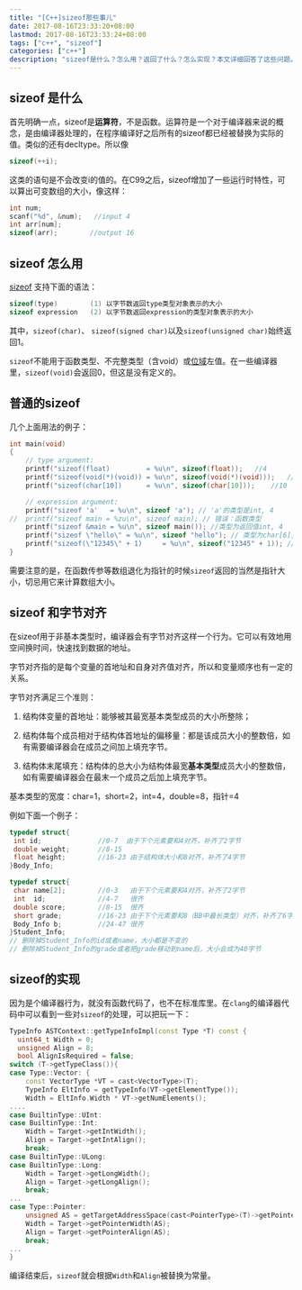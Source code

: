 ```yaml
---
title: "[C++]sizeof那些事儿"
date: 2017-08-16T23:33:20+08:00
lastmod: 2017-08-16T23:33:24+08:00
tags: ["c++", "sizeof"]
categories: ["c++"]
description: "sizeof是什么？怎么用？返回了什么？怎么实现？本文详细回答了这些问题。"
---
```




## sizeof 是什么
首先明确一点，sizeof是**运算符**，不是函数。运算符是一个对于编译器来说的概念，是由编译器处理的，在程序编译好之后所有的sizeof都已经被替换为实际的值。类似的还有decltype。所以像
```c++
sizeof(++i);
```

这类的语句是不会改变i的值的。在C99之后，sizeof增加了一些运行时特性，可以算出可变数组的大小，像这样：

```c++
int num;
scanf("%d", &num);	 //input 4
int arr[num];
sizeof(arr);		//output 16
```



## sizeof 怎么用

[sizeof](http://zh.cppreference.com/w/c/language/sizeof) 支持下面的语法：

```c++
sizeof(type) 	    (1) 以字节数返回type类型对象表示的大小 
sizeof expression 	(2) 以字节数返回expression的类型对象表示的大小 
```

其中，`sizeof(char)`、 `sizeof(signed char)`以及`sizeof(unsigned char)`始终返回1。

`sizeof`不能用于函数类型、不完整类型（含void）或[位域](http://zh.cppreference.com/w/c/language/bit_field)左值。在一些编译器里，`sizeof(void)`会返回0，但这是没有定义的。

## 普通的sizeof

几个上面用法的例子：

```c
int main(void)
{
    // type argument:
    printf("sizeof(float)         = %u\n", sizeof(float));   //4
    printf("sizeof(void(*)(void)) = %u\n", sizeof(void(*)(void)));   //4
    printf("sizeof(char[10])      = %u\n", sizeof(char[10]));    //10

    // expression argument:
    printf("sizeof 'a'   = %u\n", sizeof 'a'); // 'a'的类型是int, 4
//  printf("sizeof main = %zu\n", sizeof main); // 错误：函数类型
    printf("sizeof &main = %u\n", sizeof main()); //类型为返回值int, 4
    printf("sizeof \"hello\" = %u\n", sizeof "hello"); // 类型为char[6], 6
    printf("sizeof(\"12345\" + 1)     = %u\n", sizeof("12345" + 1)); // 类型为指针, 4
}
```

需要注意的是，在函数传参等数组退化为指针的时候`sizeof`返回的当然是指针大小，切忌用它来计算数组大小。

## sizeof 和字节对齐

在sizeof用于非基本类型时，编译器会有字节对齐这样一个行为。它可以有效地用空间换时间，快速找到数据的地址。

字节对齐指的是每个变量的首地址和自身对齐值对齐，所以和变量顺序也有一定的关系。

字节对齐满足三个准则：

1) 结构体变量的首地址：能够被其最宽基本类型成员的大小所整除；

2) 结构体每个成员相对于结构体首地址的偏移量：都是该成员大小的整数倍，如有需要编译器会在成员之间加上填充字节。

3) 结构体末尾填充：结构体的总大小为结构体最宽**基本类型**成员大小的整数倍，如有需要编译器会在最末一个成员之后加上填充字节。

基本类型的宽度：char=1，short=2，int=4，double=8，指针=4

例如下面一个例子：

```c
typedef struct{
 int id;              //0-7  由于下个元素要和4对齐，补齐了2字节
 double weight;       //8-15
 float height;        //16-23 由于结构体大小和8对齐，补齐了4字节
}Body_Info;

typedef struct{
 char name[2];        //0-3   由于下个元素要和4对齐，补齐了2字节
 int  id;             //4-7   很齐
 double score;        //8-15  很齐　　
 short grade;         //16-23 由于下个元素要和8（BB中最长类型）对齐，补齐了6字节　　　
 Body_Info b;         //24-47 很齐
}Student_Info;
// 删除掉Student_Info的id或者name，大小都是不变的
// 删除掉Student_Info的grade或者把grade移动到name后，大小会成为40字节

```



## sizeof的实现

因为是个编译器行为，就没有函数代码了，也不在标准库里。在`clang`的编译器代码中可以看到一些对`sizeof`的处理，可以把玩一下：

```c++
TypeInfo ASTContext::getTypeInfoImpl(const Type *T) const {
  uint64_t Width = 0;
  unsigned Align = 8;
  bool AlignIsRequired = false;
switch (T->getTypeClass()){
case Type::Vector: {
    const VectorType *VT = cast<VectorType>(T);
    TypeInfo EltInfo = getTypeInfo(VT->getElementType());
    Width = EltInfo.Width * VT->getNumElements();
....
case BuiltinType::UInt:
case BuiltinType::Int:
    Width = Target->getIntWidth();
    Align = Target->getIntAlign();
    break;
case BuiltinType::ULong:
case BuiltinType::Long:
    Width = Target->getLongWidth();
    Align = Target->getLongAlign();
    break;
...
case Type::Pointer:
    unsigned AS = getTargetAddressSpace(cast<PointerType>(T)->getPointeeType());
    Width = Target->getPointerWidth(AS);
    Align = Target->getPointerAlign(AS);
    break;
...
}
```

编译结束后，`sizeof`就会根据`Width`和`Align`被替换为常量。

